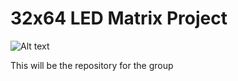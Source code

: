 # 32x64 LED Matrix Project

![Alt text](https://github.com/JoeLanzi/LEDMatrixProject/blob/master/imagejpeg_0(1).jpg "LED Matrix Board")


This will be the repository for the group

